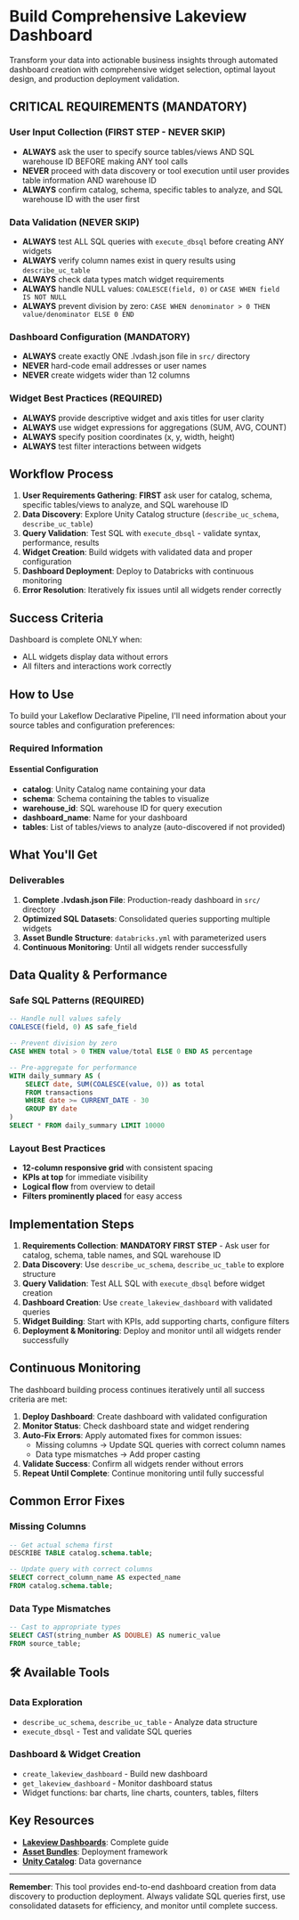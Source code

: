 # Build Comprehensive Lakeview Dashboard

Transform your data into actionable business insights through automated dashboard creation with comprehensive widget selection, optimal layout design, and production deployment validation.

## CRITICAL REQUIREMENTS (MANDATORY)

### User Input Collection (FIRST STEP - NEVER SKIP)
- **ALWAYS** ask the user to specify source tables/views AND SQL warehouse ID BEFORE making ANY tool calls
- **NEVER** proceed with data discovery or tool execution until user provides table information AND warehouse ID
- **ALWAYS** confirm catalog, schema, specific tables to analyze, and SQL warehouse ID with the user first

### Data Validation (NEVER SKIP)
- **ALWAYS** test ALL SQL queries with `execute_dbsql` before creating ANY widgets
- **ALWAYS** verify column names exist in query results using `describe_uc_table`
- **ALWAYS** check data types match widget requirements
- **ALWAYS** handle NULL values: `COALESCE(field, 0)` or `CASE WHEN field IS NOT NULL`
- **ALWAYS** prevent division by zero: `CASE WHEN denominator > 0 THEN value/denominator ELSE 0 END`

### Dashboard Configuration (MANDATORY)
- **ALWAYS** create exactly ONE .lvdash.json file in `src/` directory
- **NEVER** hard-code email addresses or user names
- **NEVER** create widgets wider than 12 columns

### Widget Best Practices (REQUIRED)
- **ALWAYS** provide descriptive widget and axis titles for user clarity
- **ALWAYS** use widget expressions for aggregations (SUM, AVG, COUNT)
- **ALWAYS** specify position coordinates (x, y, width, height)
- **ALWAYS** test filter interactions between widgets

## Workflow Process

1. **User Requirements Gathering**: **FIRST** ask user for catalog, schema, specific tables/views to analyze, and SQL warehouse ID
2. **Data Discovery**: Explore Unity Catalog structure (`describe_uc_schema`, `describe_uc_table`)
3. **Query Validation**: Test SQL with `execute_dbsql` - validate syntax, performance, results
4. **Widget Creation**: Build widgets with validated data and proper configuration
5. **Dashboard Deployment**: Deploy to Databricks with continuous monitoring
6. **Error Resolution**: Iteratively fix issues until all widgets render correctly

## Success Criteria

Dashboard is complete ONLY when:
- ALL widgets display data without errors
- All filters and interactions work correctly

## How to Use

To build your Lakeflow Declarative Pipeline, I'll need information about your source tables and configuration preferences: 

### Required Information

#### Essential Configuration
- **catalog**: Unity Catalog name containing your data
- **schema**: Schema containing the tables to visualize  
- **warehouse_id**: SQL warehouse ID for query execution
- **dashboard_name**: Name for your dashboard
- **tables**: List of tables/views to analyze (auto-discovered if not provided)

## What You'll Get
### Deliverables

1. **Complete .lvdash.json File**: Production-ready dashboard in `src/` directory
2. **Optimized SQL Datasets**: Consolidated queries supporting multiple widgets
3. **Asset Bundle Structure**: `databricks.yml` with parameterized users
4. **Continuous Monitoring**: Until all widgets render successfully

## Data Quality & Performance

### Safe SQL Patterns (REQUIRED)
```sql
-- Handle null values safely
COALESCE(field, 0) AS safe_field

-- Prevent division by zero  
CASE WHEN total > 0 THEN value/total ELSE 0 END AS percentage

-- Pre-aggregate for performance
WITH daily_summary AS (
    SELECT date, SUM(COALESCE(value, 0)) as total
    FROM transactions 
    WHERE date >= CURRENT_DATE - 30
    GROUP BY date
)
SELECT * FROM daily_summary LIMIT 10000
```

### Layout Best Practices
- **12-column responsive grid** with consistent spacing
- **KPIs at top** for immediate visibility
- **Logical flow** from overview to detail
- **Filters prominently placed** for easy access


## Implementation Steps

1. **Requirements Collection**: **MANDATORY FIRST STEP** - Ask user for catalog, schema, table names, and SQL warehouse ID
2. **Data Discovery**: Use `describe_uc_schema`, `describe_uc_table` to explore structure
3. **Query Validation**: Test ALL SQL with `execute_dbsql` before widget creation  
4. **Dashboard Creation**: Use `create_lakeview_dashboard` with validated queries
5. **Widget Building**: Start with KPIs, add supporting charts, configure filters
6. **Deployment & Monitoring**: Deploy and monitor until all widgets render successfully

## Continuous Monitoring

The dashboard building process continues iteratively until all success criteria are met:

1. **Deploy Dashboard**: Create dashboard with validated configuration
2. **Monitor Status**: Check dashboard state and widget rendering
3. **Auto-Fix Errors**: Apply automated fixes for common issues:
   - Missing columns → Update SQL queries with correct column names
   - Data type mismatches → Add proper casting
4. **Validate Success**: Confirm all widgets render without errors
5. **Repeat Until Complete**: Continue monitoring until fully successful

## Common Error Fixes

### Missing Columns
```sql
-- Get actual schema first
DESCRIBE TABLE catalog.schema.table;

-- Update query with correct columns  
SELECT correct_column_name AS expected_name
FROM catalog.schema.table;
```

### Data Type Mismatches
```sql
-- Cast to appropriate types
SELECT CAST(string_number AS DOUBLE) AS numeric_value
FROM source_table;
```

## 🛠️ Available Tools

### Data Exploration
- `describe_uc_schema`, `describe_uc_table` - Analyze data structure
- `execute_dbsql` - Test and validate SQL queries

### Dashboard & Widget Creation  
- `create_lakeview_dashboard` - Build new dashboard
- `get_lakeview_dashboard` - Monitor dashboard status
- Widget functions: bar charts, line charts, counters, tables, filters

## Key Resources

- **[Lakeview Dashboards](https://docs.databricks.com/en/dashboards/lakeview/index.html)**: Complete guide
- **[Asset Bundles](https://docs.databricks.com/en/dev-tools/bundles/index.html)**: Deployment framework
- **[Unity Catalog](https://docs.databricks.com/en/data-governance/unity-catalog/index.html)**: Data governance

---

**Remember**: This tool provides end-to-end dashboard creation from data discovery to production deployment. Always validate SQL queries first, use consolidated datasets for efficiency, and monitor until complete success.